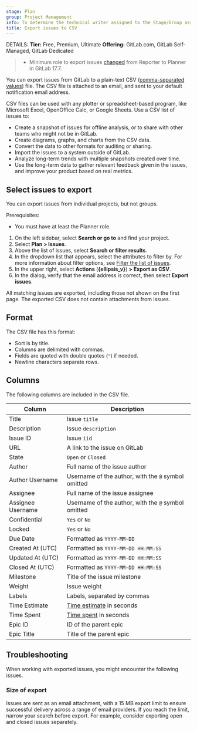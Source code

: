 ```yaml
---
stage: Plan
group: Project Management
info: To determine the technical writer assigned to the Stage/Group associated with this page, see https://handbook.gitlab.com/handbook/product/ux/technical-writing/#assignments
title: Export issues to CSV
---
```


DETAILS:
**Tier:** Free, Premium, Ultimate
**Offering:** GitLab.com, GitLab Self-Managed, GitLab Dedicated

> - Minimum role to export issues [changed](https://gitlab.com/gitlab-org/gitlab/-/merge_requests/169256) from Reporter to Planner in GitLab 17.7.

You can export issues from GitLab to a plain-text CSV
([comma-separated values](https://en.wikipedia.org/wiki/Comma-separated_values))
file. The CSV file is attached to an email, and sent to your default
notification email address.

<!-- vale gitlab_base.Spelling = NO -->

CSV files can be used with any plotter or spreadsheet-based program, like
Microsoft Excel, OpenOffice Calc, or Google Sheets. Use a CSV list of issues to:

<!-- vale gitlab_base.Spelling = YES -->

- Create a snapshot of issues for offline analysis, or to share with other
  teams who might not be in GitLab.
- Create diagrams, graphs, and charts from the CSV data.
- Convert the data to other formats for auditing or sharing.
- Import the issues to a system outside of GitLab.
- Analyze long-term trends with multiple snapshots created over time.
- Use the long-term data to gather relevant feedback given in the issues, and
  improve your product based on real metrics.

## Select issues to export

You can export issues from individual projects, but not groups.

Prerequisites:

- You must have at least the Planner role.

1. On the left sidebar, select **Search or go to** and find your project.
1. Select **Plan > Issues**.
1. Above the list of issues, select **Search or filter results**.
1. In the dropdown list that appears, select the attributes to filter by.
   For more information about filter options, see
   [Filter the list of issues](managing_issues.md#filter-the-list-of-issues).
1. In the upper right, select **Actions** (**{ellipsis_v}**) **> Export as CSV**.
1. In the dialog, verify that the email address is correct, then select **Export issues**.

All matching issues are exported, including those not shown on the first page.
The exported CSV does not contain attachments from issues.

## Format

The CSV file has this format:

- Sort is by title.
- Columns are delimited with commas.
- Fields are quoted with double quotes (`"`) if needed.
- Newline characters separate rows.

## Columns

The following columns are included in the CSV file.

| Column            | Description |
|-------------------|-------------|
| Title             | Issue `title` |
| Description       | Issue `description` |
| Issue ID          | Issue `iid` |
| URL               | A link to the issue on GitLab |
| State             | `Open` or `Closed` |
| Author            | Full name of the issue author |
| Author Username   | Username of the author, with the `@` symbol omitted |
| Assignee          | Full name of the issue assignee |
| Assignee Username | Username of the author, with the `@` symbol omitted |
| Confidential      | `Yes` or `No` |
| Locked            | `Yes` or `No` |
| Due Date          | Formatted as `YYYY-MM-DD` |
| Created At (UTC)  | Formatted as `YYYY-MM-DD HH:MM:SS` |
| Updated At (UTC)  | Formatted as `YYYY-MM-DD HH:MM:SS` |
| Closed At (UTC)   | Formatted as `YYYY-MM-DD HH:MM:SS` |
| Milestone         | Title of the issue milestone |
| Weight            | Issue weight |
| Labels            | Labels, separated by commas |
| Time Estimate     | [Time estimate](../time_tracking.md#estimates) in seconds |
| Time Spent        | [Time spent](../time_tracking.md#time-spent) in seconds |
| Epic ID           | ID of the parent epic |
| Epic Title        | Title of the parent epic |

## Troubleshooting

When working with exported issues, you might encounter the following issues.

### Size of export

Issues are sent as an email attachment, with a 15 MB export limit to ensure
successful delivery across a range of email providers. If you reach the limit,
narrow your search before export. For example, consider exporting open and
closed issues separately.
